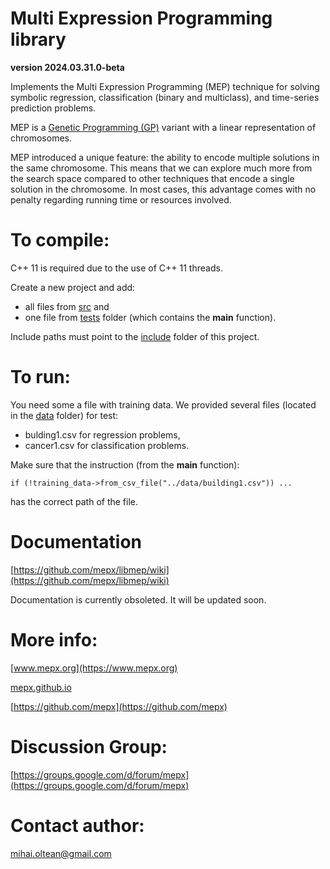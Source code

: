 # Multi Expression Programming library
**version 2024.03.31.0-beta**

Implements the Multi Expression Programming (MEP) technique for solving symbolic regression, classification (binary and multiclass), and time-series prediction problems. 

MEP is a [Genetic Programming (GP)](https://en.wikipedia.org/wiki/Genetic_programming) variant with a linear representation of chromosomes.

MEP introduced a unique feature: the ability to encode multiple solutions in the same chromosome. This means that we can explore much more from the search space compared to other techniques that encode a single solution in the chromosome. In most cases, this advantage comes with no penalty regarding running time or resources involved.

# To compile: 

C++ 11 is required due to the use of C++ 11 threads.

Create a new project and add:

- all files from [src](src) and 
- one file from [tests](tests) folder (which contains the **main** function). 

Include paths must point to the [include](include) folder of this project.

# To run:

You need some a file with training data.
We provided several files (located in the [data](data) folder) for test:

- bulding1.csv for regression problems,
- cancer1.csv for classification problems.

Make sure that the instruction (from the **main** function):

	if (!training_data->from_csv_file("../data/building1.csv")) ...
	
has the correct path of the file.

# Documentation

[https://github.com/mepx/libmep/wiki](https://github.com/mepx/libmep/wiki)

Documentation is currently obsoleted.
It will be updated soon.

# More info:

[www.mepx.org](https://www.mepx.org)

[mepx.github.io](https://mepx.github.io)

[https://github.com/mepx](https://github.com/mepx)

# Discussion Group:

[https://groups.google.com/d/forum/mepx](https://groups.google.com/d/forum/mepx)

# Contact author:

mihai.oltean@gmail.com
